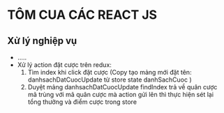 # TÔM CUA CÁC REACT JS

## Xử lý nghiệp vụ
- .....
- Xử lý action đặt cược trên redux:
    1. Tìm index khi click đặt cược 
     (Copy tạo mảng mới đặt tên: danhsachDatCuocUpdate từ store state danhSachCuoc )
    2. Duyệt mảng danhsachDatCuocUpdate findIndex trả về quân cược mã trùng với mã quân cược mà action gửi lên thì thực hiện sét lại tổng thưởng và điểm cược trong store